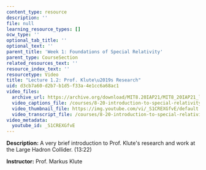 ```yaml
---
content_type: resource
description: ''
file: null
learning_resource_types: []
ocw_type: ''
optional_tab_title: ''
optional_text: ''
parent_title: 'Week 1: Foundations of Special Relativity'
parent_type: CourseSection
related_resources_text: ''
resource_index_text: ''
resourcetype: Video
title: "Lecture 1.2: Prof. Klute\u2019s Research"
uid: d3cb7a60-d2b7-b1d5-f33a-4e1cc6a68ac1
video_files:
  archive_url: https://archive.org/download/MIT8.20IAP21/MIT8_20IAP21_lec01-2_300k.mp4
  video_captions_file: /courses/8-20-introduction-to-special-relativity-january-iap-2021/e839f71a7d4a51ab8d4fdab119b741d7_S1CREXGfvE.vtt
  video_thumbnail_file: https://img.youtube.com/vi/_S1CREXGfvE/default.jpg
  video_transcript_file: /courses/8-20-introduction-to-special-relativity-january-iap-2021/1adcb1e8cb1c87c50c138e3f77f0c006_S1CREXGfvE.pdf
video_metadata:
  youtube_id: _S1CREXGfvE
---
```


**Description:** A very brief introduction to Prof. Klute's research and work at the Large Hadron Collider. (13:22)

**Instructor:** Prof. Markus Klute